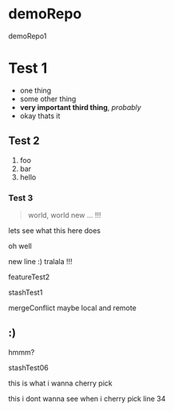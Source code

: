 # demoRepo
demoRepo1 

# Test 1

- one thing
- some other thing
- **very important third thing**, *probably*
- okay thats it

## Test 2
1. foo
2. bar
3. hello

### Test 3
> world, world new ... !!!

lets see what this here does

oh well

new line :) tralala !!!

featureTest2

stashTest1

mergeConflict maybe local and remote <h2>:)</h2>
hmmm?

stashTest06

this is what i wanna cherry pick

this i dont wanna see when i cherry pick line 34

